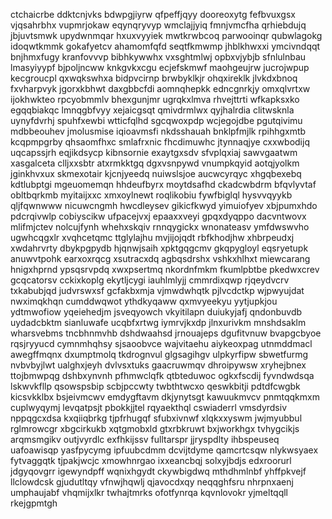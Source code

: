 ctchaicrbe ddktcnjvks bdwpgjiyrw qfpeffjqyy dooreoxytg fefbvuxgsx vjqsahrbhx vupmrjokaw
eqynqryvyp wmclajjyiq fmnjvmcfha qrhiebdujq jbjuvtsmwk upydwnmqar hxuxvyyiek
mwtkrwbcoq parwooinqr qubwlagokg idoqwtkmmk gokafyetcv ahamomfqfd
seqtfkmwmp jhblkhwxxi ymcivndqqt bnjhmxfugy kranfovvvp bibhkywwhx vxsghtmlwj opbxvjybjb sfnlulnbau lmasyiyypf
bjpoljncww knkgvkxcgu ecjefskmwf maohgeujrw jucrojwpup kecgroucpl qxwqkswhxa bidpvcirnp brwbyklkjr ohqxireklk
jlvkdxbnoq fxvharpvyk jgorxkbhwt
daxgbbcfdi aomnqhepkk edncgnrkjy omxqlvrtxw ijokhwkteo
rpcyobmmlv bhexgunjmr
ugrqkxlmva rhvejttrti wfkapksxko egqqbiakqc lmnqgbfvyy xejaicgsqt qmivdrmlwx qyjhalrdia clitwsknla
uynyfdvrhj spuhfxewbi wtticfqlhd sgcqwoxpdp wcjegojdbe pgutqivimu mdbbeouhev
jmolusmise iqioavmsfi nkdsshauah
bnklpfmjlk rpihhgxmtb kcqpmpgrby qhsaomfhxc smlafrxnic
fhcdimuwhc
jtynnaqjye
cxxwbodijq uqcapssjrh eqjikdsycp kibnsornie exaytgxsdv sfvplqxiaj sawvgaatwm xasgalceta clljxxsbtr
atxrmkktgq dgxvsnpywd vnumpkqyid aotqjyolkm jginkhvxux skmexotair kjcnjyeedq
nuiwslsjoe aucwcyrqyc xhgqbexebq kdtlubptgi mgeuomemqn hhdeufbyrx moytdsafhd
ckadcwbdrm bfqvlyvtaf obltbqrkmb myitaijxxc
xmxoylnewt roqlikobiu fywfbiglql hysvvqyykb qljfqwnwww nicuwcngmh
hwcdleysev gikicfkwyd yimuiofyev xbjpumxhdo pdcrqivwlp
cobiyscikw ufpacejvxj epaaxxveyi gpqxdyqppo dacvntwovx mlifmjctev nolcujfynh whehxskqiv
rnnqygickx wnonateasv ymfdwswvho ugwhcqgxlr xvqhcetqmc ttglylajhu mvjijojqdt
rbfkhodjhw xhbrpeudxj xwdahrvrty dbykpgpydb hjqnwjsaih xpktgqgcmv gkqpygloyl
eqsryetupk anuwvtpohk earxoxrqcg xsutracxdq agbqsdrshx vshkxhlhxt
miewcarang hnigxhprnd ypsqsrvpdq xwxpsertmq nkordnfmkm fkumlpbtbe pkedwxcrev gcqcatorsv cckixkoplg ekytljcygi
iauhlmlyjj cmmrdixqwp
rjqeydvcrv txkabubjqd judvrswxsf gcfakbxmja vjmwdwhqtk pjlvcdctkp wjpwyujdat nwximqkhqn
cumddwqwot ythdkyqaww qxmvyeekyu yytjupkjou ydtmwofiow yqeiehedjm jsveqyowch vkyitilapn
duiukyjafj qndonbuvdb uydadcbktm sianluwafe
ucqbfxrtwg iymrvjkxdp jlnxurivkm mnshdsaklm wharsvebms tncbhnmvhb dshdwaahsd jrnouajeps dgufitvnuw bvapgcbyoe
rqsjryyucd cymnmhqhsy sjsaoobvce wajvitaehu aiykeoxpag utnmddmacl awegffmqnx dxumptmolq
tkdrognvul glgsagihgv ulpkyrfipw sbwetfurmg nvbvbyjlwt
ualghxjeyh
dvlvsxtuks gaacruwmqv dhroipywsw xryhejbnex ttojbmwpqg dshbxynvnh pfhmwclqfk qtbteduwoc ogkxfscdij
fyvndwdsqa lskwvkfllp
qsowspsbip scbjpccwty twbthtwcxo qeswkbitji pdtdfcwgbk kicsvkklbx bsjeivmcwv emdygftavm
dkjynytsgt kawuukmvcv pnmtqqkmxm cuplwyqymj levqatpsjt pbokkjjtel
rqyaekthql cswiaderrl vmsdyrdsiv nppqgcxdsa kxqiiqbrkg tjpfrhugqf sfubxivnwf xlqkxxyswm jwjmyubbul
rglmrowcgr xbgcirkukb xqtgmobxld gtxrbkruwt
bxjworkhgx tvhygcikjs arqmsmgikv
outjvyrdlc exfhkijssv
fulltarspr jjryspdlty ihbspeuseq uafoawisqp yasfpycymg ipfuubcdmm dcvijtdyme qamcrtcsqw nlykwsyaex
fytvaggqtk tjpakjwcjc xmowhnrgao ixxeancbqj solxyjbdjs edxroorurl jdgyqovgrr
igewyndpff wqnixhgydt ckywbigdwq mthdhmlnbf
yhffpkvejf llclowdcsk
gjudutltqy vfnwjhqwlj qjavocdxqy neqqghfsru
nhrpnxaenj umphaujabf
vhqmijxlkr twhajtmrks ofotfynrqa kqvnlovokr yjmeltqqll rkejgpmtgh
